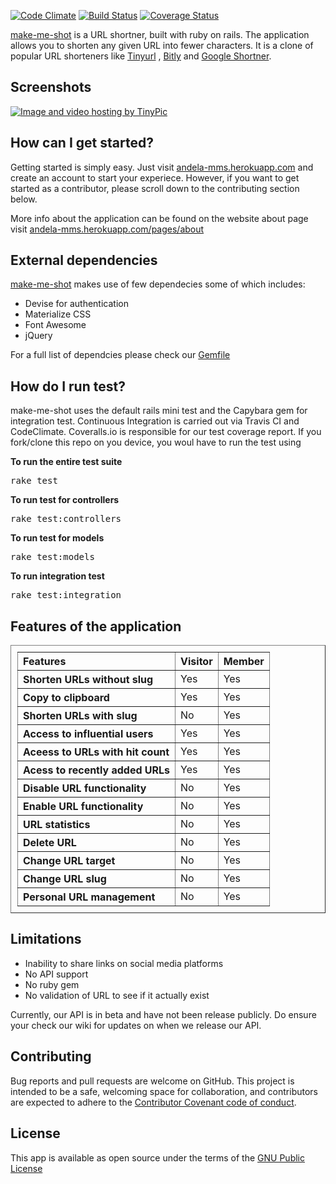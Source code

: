 [![Code Climate](https://codeclimate.com/github/andela-sdamian/make-me-shot/badges/gpa.svg)](https://codeclimate.com/github/andela-sdamian/make-me-shot) [![Build Status](https://travis-ci.org/andela-sdamian/make-me-shot.svg?branch=master)](https://travis-ci.org/andela-sdamian/make-me-shot) [![Coverage Status](https://coveralls.io/repos/github/andela-sdamian/make-me-shot/badge.svg?branch=master)](https://coveralls.io/github/andela-sdamian/make-me-shot?branch=master)


<p>
<a href="http://andela-mms.herokuapp.com">make-me-shot</a> is a URL shortner, built with ruby on rails. The application allows you to shorten any given URL into fewer characters. It is a clone of popular URL shorteners like <a href="//tinyurl.com">Tinyurl</a> , <a href="//bitly.com">Bitly</a> and <a href="https://goo.gl/">Google Shortner</a>.
</p>

## Screenshots

<a href="http://i67.tinypic.com/24y4llc.jpg" target="_blank"><img src="http://i67.tinypic.com/24y4llc.jpg" border="0" alt="Image and video hosting by TinyPic"></a>



## How can I get started?
<p>
Getting started is simply easy. Just visit <a href="http://andela-mms.herokuapp.com">andela-mms.herokuapp.com</a> and create an account to start your experiece. However, if you want to get started as a contributor, please scroll down to the contributing section below.

More info about the application can be found on the website about page visit <a href="http://andela-mms.herokuapp.com/pages/about">andela-mms.herokuapp.com/pages/about</a>
</p>


## External dependencies 
<p>
<a href="andela-mms.herokuapp.com">make-me-shot</a> makes use of few dependecies some of which includes:
<ul>
	<li>Devise for authentication</li>
	<li>Materialize CSS</li>
	<li>Font Awesome</li>
	<li>jQuery</li>
</ul>
For a full list of dependcies please check our <a href="https://github.com/andela-sdamian/make-me-shot/blob/master/Gemfile">Gemfile</a>
</p>

## How do I run test?
<p>
make-me-shot uses the default rails mini test and the Capybara gem for integration test. Continuous Integration is carried out via Travis CI and CodeClimate. Coveralls.io is responsible for our test coverage report. 
If you fork/clone this repo on you device, you woul have to run the test using 

<br />

<b>To run the entire test suite</b> <br />
<pre>rake test</pre>

<b>To run test for controllers</b> <br />
<pre>rake test:controllers </pre>

<b>To run test for models</b> <br />
<pre>rake test:models </pre>

<b>To run integration test</b> <br />
<pre>rake test:integration </pre>
</p>


## Features of the application

<table border="1" style="padding:10px; width:100%; text-align:left">
<tr>
  <th> Features </th>
  <th> Visitor </th>
  <th> Member </th>
</tr>

<tr>
	<th>Shorten URLs without slug</th>
	<td>Yes</td>
	<td>Yes</td>
</tr>

<tr>
	<th>Copy to clipboard</th>
	<td>Yes</td>
	<td>Yes</td>
</tr>

<tr>
	<th>Shorten URLs with slug</th>
	<td>No</td>
	<td>Yes</td>
</tr>

<tr>
	<th>Access to influential users</th>
	<td>Yes</td>
	<td>Yes</td>
</tr>

<tr>
	<th>Aceess to URLs with hit count</th>
	<td>Yes</td>
	<td>Yes</td>
</tr>

<tr>
	<th>Acess to recently added URLs</th>
	<td>Yes</td>
	<td>Yes</td>
</tr>

<tr>
	<th>Disable URL functionality</th>
	<td>No</td>
	<td>Yes</td>
</tr>

<tr>
	<th>Enable URL functionality </th>
	<td>No</td> 
	<td>Yes</td>
</tr>

<tr>
	<th>URL statistics</th>
	<td>No</td>
	<td>Yes</td>
</tr>

<tr>
	<th>Delete URL</th>
	<td>No</td>
	<td>Yes</td>
</tr>

<tr>
	<th>Change URL target</th>
	<td>No</td>
	<td>Yes</td>
</tr>

<tr>
	<th>Change URL slug</th>
	<td>No </td>
	<td>Yes</td>
</tr>

<tr>
	<th>Personal URL management</th>
	<td>No</td>
	<td>Yes</td>
</tr>
</table>

## Limitations

<p>
<ul>
  <li>Inability to share links on social media platforms</li>
  <li>No API support</li>
  <li>No ruby gem</li>
  <li>No validation of URL to see if it actually exist</li>
</ul>

Currently, our API is in beta and have not been release publicly. Do ensure your check our wiki for updates on when we release our API. 
</p>

## Contributing 

<p>
Bug reports and pull requests are welcome on GitHub. This project is intended to be a safe, welcoming space for collaboration, and contributors are expected to adhere to the <a href="http://todogroup.org/opencodeofconduct/">Contributor Covenant code of conduct</a>.
</p>

## License

<p>
This app is available as open source under the terms of the <a href="http://www.gnu.org/licenses/gpl-3.0.en.html">GNU Public License</a>
</p>

